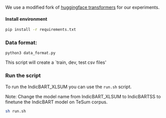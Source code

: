 We use a modified fork of [huggingface transformers](https://github.com/huggingface/transformers) for our experiments.

#### Install environment

```sh
pip install -r requirements.txt
```

### Data format:
```
python3 data_format.py
```

This script will create a `train, dev, test csv files'


### Run the script

To run the IndicBART_XLSUM you can use the `run.sh` script. 

Note: Change the model name from IndicBART_XLSUM to IndicBARTSS to finetune the IndicBART model on TeSum corpus.

```sh
sh run.sh
```


